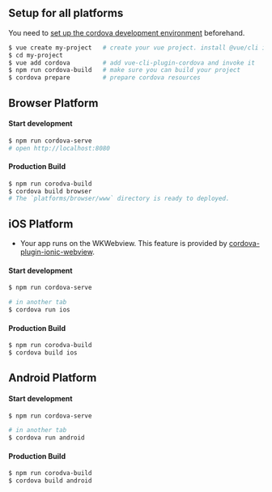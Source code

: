 ## Setup for all platforms

You need to [set up the cordova development environment](https://cordova.apache.org/docs/en/latest/guide/cli/index.html) beforehand.

```sh
$ vue create my-project   # create your vue project. install @vue/cli if you haven't.
$ cd my-project
$ vue add cordova         # add vue-cli-plugin-cordova and invoke it
$ npm run cordova-build   # make sure you can build your project 
$ cordova prepare         # prepare cordova resources
```

## Browser Platform

#### Start development
```sh
$ npm run cordova-serve
# open http://localhost:8080
```

#### Production Build
```sh
$ npm run corodva-build
$ cordova build browser
# The `platforms/browser/www` directory is ready to deployed.
``` 

## iOS Platform
- Your app runs on the WKWebview. This feature is provided by [cordova-plugin-ionic-webview](https://github.com/ionic-team/cordova-plugin-ionic-webview).

#### Start development
```sh
$ npm run cordova-serve

# in another tab
$ cordova run ios
```

#### Production Build
```sh
$ npm run corodva-build
$ cordova build ios
```

## Android Platform

#### Start development
```sh
$ npm run cordova-serve

# in another tab
$ cordova run android
```

#### Production Build
```sh
$ npm run corodva-build
$ cordova build android
```
